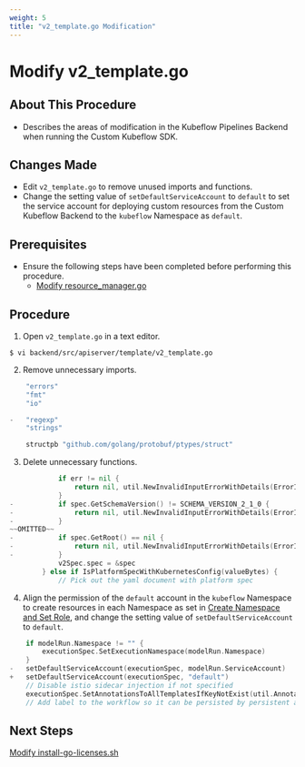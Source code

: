 ```yaml
---
weight: 5
title: "v2_template.go Modification"
---
```

# Modify v2_template.go
## About This Procedure
* Describes the areas of modification in the Kubeflow Pipelines Backend when running the Custom Kubeflow SDK.

## Changes Made
* Edit `v2_template.go` to remove unused imports and functions.
* Change the setting value of `setDefaultServiceAccount` to `default` to set the service account for deploying custom resources from the Custom Kubeflow Backend to the `kubeflow` Namespace as `default`.

## Prerequisites
* Ensure the following steps have been completed before performing this procedure.
    * [Modify resource_manager.go](../modify-resource_manager.go)

## Procedure
1. Open `v2_template.go` in a text editor.
```
$ vi backend/src/apiserver/template/v2_template.go
```

2. Remove unnecessary imports.
```go
	"errors"
	"fmt"
	"io"

-	"regexp"
	"strings"

	structpb "github.com/golang/protobuf/ptypes/struct"
```

3. Delete unnecessary functions.
```go
			if err != nil {
				return nil, util.NewInvalidInputErrorWithDetails(ErrorInvalidPipelineSpec, fmt.Sprintf("invalid v2 pipeline spec: %s", err.Error()))
			}
-			if spec.GetSchemaVersion() != SCHEMA_VERSION_2_1_0 {
-				return nil, util.NewInvalidInputErrorWithDetails(ErrorInvalidPipelineSpec, fmt.Sprintf("KFP only supports schema version 2.1.0, but the pipeline spec has version %s", spec.
-			}
~~OMITTED~~
-			if spec.GetRoot() == nil {
-				return nil, util.NewInvalidInputErrorWithDetails(ErrorInvalidPipelineSpec, "invalid v2 pipeline spec: root component is empty")
-			}
			v2Spec.spec = &spec
		} else if IsPlatformSpecWithKubernetesConfig(valueBytes) {
			// Pick out the yaml document with platform spec
```

4. Align the permission of the `default` account in the `kubeflow` Namespace to create resources in each Namespace as set in [Create Namespace and Set Role](../../../deployment-procedure/configuration-on-dci-controller-node/create-namespace-and-set-role), and change the setting value of `setDefaultServiceAccount` to `default`.
```go
	if modelRun.Namespace != "" {
		executionSpec.SetExecutionNamespace(modelRun.Namespace)
	}
-	setDefaultServiceAccount(executionSpec, modelRun.ServiceAccount)
+	setDefaultServiceAccount(executionSpec, "default")
	// Disable istio sidecar injection if not specified
	executionSpec.SetAnnotationsToAllTemplatesIfKeyNotExist(util.AnnotationKeyIstioSidecarInject, util.AnnotationValueIstioSidecarInjectDisabled)
	// Add label to the workflow so it can be persisted by persistent agent later.
```

## Next Steps
[Modify install-go-licenses.sh](../modify-install-go-licenses.sh)